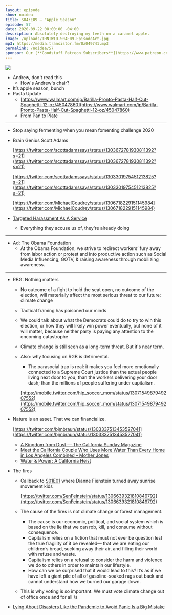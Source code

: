 ```yaml
---
layout: episode
show: noidea
title: S04:E09 – "Apple Season"
episode: 57
date: 2020-09-22 08:00:00 -04:00
description: Absolutely destroying my teeth on a caramel apple.
image: /uploads/IHNIWID-S04E09-EpisodeArt.jpg
mp3: https://media.transistor.fm/0a049741.mp3
permalink: /noidea/57
sponsor: Our [**Goodstuff Patreon Subscribers**](https://www.patreon.com/goodstuff "Goodstuff on Patreon") and listeners just like you! Support your favorite podcasts directly to get access to the discord and more.
---
```


![](/uploads/IHNIWID-S04E09-EpisodeArt.jpg)

- Andrew, don't read this
    - How's Andrew's chair?
- It’s apple season, bunch
- Pasta Update
    - [https://www.walmart.com/ip/Barilla-Pronto-Pasta-Half-Cut-Spaghetti-12-oz/45047860](https://www.walmart.com/ip/Barilla-Pronto-Pasta-Half-Cut-Spaghetti-12-oz/45047860)
    - From Pan to Plate

---

- Stop saying fermenting when you mean fomenting challenge 2020
- Brain Genius Scott Adams

    [https://twitter.com/scottadamssays/status/1303672781930811392?s=21](https://twitter.com/scottadamssays/status/1303672781930811392?s=21)

    [https://twitter.com/scottadamssays/status/1303301975451213825?s=21](https://twitter.com/scottadamssays/status/1303301975451213825?s=21)

    [https://twitter.com/MichaelCoudrey/status/1306718229151145984](https://twitter.com/MichaelCoudrey/status/1306718229151145984)

- [Targeted Harassment As A Service](https://jacobinmag.com/2020/09/digital-campaigning-harassment-uber-lyft-doordash-instacart-gig-economy)
    - Everything they accuse us of, they're already doing

---

- Ad: The Obama Foundation
    - At the Obama Foundation, we strive to redirect workers’ fury away from labor action or protest and into productive action such as Social Media Influencing, GOTV, & raising awareness through mobilizing awareness.

---

- RBG: Nothing matters
    - No outcome of a fight to hold the seat open, no outcome of the election, will materially affect the most serious threat to our future: climate change
    - Tactical framing has poisoned our minds
    - We could talk about what the Democrats could do to try to win this election, or how they will likely win power eventually, but none of it will matter, because neither party is paying any attention to the oncoming catastrophe
    - Climate change is still seen as a long-term threat. But it's near term.
    - Also: why focusing on RGB is detrimental.
        - The parasocial trap is real: it makes you feel more emotionally connected to a Supreme Court justice than the actual people living next door to you; than the workers delivering your door dash; than the millions of people suffering under capitalism.

        [https://mobile.twitter.com/hip_soccer_mom/status/1307154987949207552](https://mobile.twitter.com/hip_soccer_mom/status/1307154987949207552)

- Nature is an asset. That we can financialize.

    [https://twitter.com/bjmbraun/status/1303337513453527041](https://twitter.com/bjmbraun/status/1303337513453527041)

    - [A Kingdom from Dust — The California Sunday Magazine](https://story.californiasunday.com/resnick-a-kingdom-from-dust)
    - [Meet the California Couple Who Uses More Water Than Every Home in Los Angeles Combined – Mother Jones](https://www.motherjones.com/environment/2016/08/lynda-stewart-resnick-california-water/)
    - [Water & Power: A California Heist](https://www.justwatch.com/us/movie/water-and-power-a-california-heist)
- The fires
    - Callback to [S01E01](https://goodstuff.fm/noidea/1) where Dianne Fienstein turned away sunrise movement kids

        [https://twitter.com/SenFeinstein/status/1306639321810849792](https://twitter.com/SenFeinstein/status/1306639321810849792)

    - The cause of the fires is not climate change or forest management.
        - The cause is our economic, political, and social system which is based on the lie that we can rob, kill, and consume without consequence.
        - Capitalism relies on a fiction that must not ever be question lest the true fragility of it be revealed— that we are eating our children’s bread, sucking away their air, and filling their world with refuse and waste.
        - Capitalism relies on a refusal to consider the harm and violence we do to others in order to maintain our lifestyle.
        - How can we be surprised that it would lead to this? It’s as if we have left a giant pile of all of gasoline-soaked rags out back and cannot understand how we burned our garage down.
    - This is why voting is so important. We must vote climate change out of office once and for all /s
- [Lying About Disasters Like the Pandemic to Avoid Panic Is a Big Mistake](https://foreignpolicy.com/2020/09/16/trump-woodward-elite-panic-coronavirus-pandemic/)